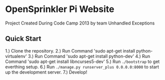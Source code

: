 # OpenSprinkler Pi Website
 Project Created During Code Camp 2013 by team Unhandled Exceptions
## Quick Start

1.) Clone the repository.
2.) Run Command 'sudo apt-get install python-virtualenv'
3.) Run Command 'sudo apt-get install python-dev'
4.) Run Command 'sudo apt-get install libncurses5-dev'
5.) Run `./bootstrap` to get everthing setup.
6.) Run `./manage.py runserver_plus 0.0.0.0:8000` to start up the development server.
7.) Develop!

